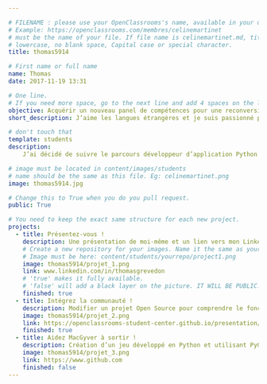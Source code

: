 ```yaml
---

# FILENAME : please use your OpenClassrooms's name, available in your url.
# Example: https://openclassrooms.com/membres/celinemartinet
# must be the name of your file. If file name is celinemartinet.md, title is celinemartinet.
# lowercase, no blank space, Capital case or special character.
title: thomas5914

# First name or full name
name: Thomas
date: 2017-11-19 13:31

# One line.
# If you need more space, go to the next line and add 4 spaces on the left, as in 'description'.
objective: Acquérir un nouveau panel de compétences pour une reconversion.
short_description: J’aime les langues étrangères et je suis passionné par l’Asie, particulièrement la Corée Du Sud.

# don't touch that
template: students
description:
    J’ai décidé de suivre le parcours développeur d’application Python dans le but d’acquérir un nouveau panel de compétences pour           ensuite trouver un travail dans une start-up aux Pays-Bas, pays dans lequel je réside. J’aimerai, dans le futur, pouvoir combiner       mes compétences et ma passion pour les langues étrangères avec mes compétences en développement.

# image must be located in content/images/students
# name should be the same as this file. Eg: celinemartinet.png
image: thomas5914.jpg

# Change this to True when you do you pull request.
public: True

# You need to keep the exact same structure for each new project.
projects:
  - title: Présentez-vous !
    description: Une présentation de moi-même et un lien vers mon LinkedIn.
    # Create a new repository for your images. Name it the same as your nickname and profile picture.
    # Image must be here: content/students/yourrepo/project1.png
    image: thomas5914/projet_1.png
    link: www.linkedin.com/in/thomasgrevedon
    # 'true' makes it fully available.
    # 'false' will add a black layer on the picture. IT WILL BE PUBLIC!
    finished: true
  - title: Intégrez la communauté !
    description: Modifier un projet Open Source pour comprendre le fonctionnement de Git, de Github et des pull requests.
    image: thomas5914/projet_2.png
    link: https://openclassrooms-student-center.github.io/presentation/students/thomas5914.html
    finished: true
  - title: Aidez MacGyver à sortir !
    description: Création d’un jeu développé en Python et utilisant PyGame.
    image: thomas5914/projet_3.png
    link: https://www.github.com
    finished: false
---
```


